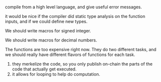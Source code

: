 

compile from a high level language, and give useful error messages.

it would be nice if the compiler did static type analysis on the function inputs, and if we could define new types.

We should write macros for signed integer.

We should write macros for decimal numbers.

The functions are too expensive right now. They do two different tasks, and we should really have different flavors of functions for each task.
1) they merkelize the code, so you only publish on-chain the parts of the code that actually get executed.
2) it allows for looping to help do computation.